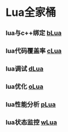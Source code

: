 # Lua全家桶

### lua与c++绑定 [bLua](https://github.com/esrrhs/bLua)

### lua代码覆盖率 [cLua](https://github.com/esrrhs/cLua)

### lua调试 [dLua](https://github.com/esrrhs/dLua)

### lua优化 [oLua](https://github.com/esrrhs/oLua)

### lua性能分析 [pLua](https://github.com/esrrhs/pLua)

### lua状态监控 [wLua](https://github.com/esrrhs/wLua)

